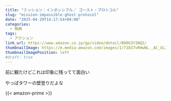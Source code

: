 ```yaml
---
title: "ミッション：インポッシブル／ ゴースト・プロトコル"
slug: "mission-impossible-ghost-protocol"
date: "2025-04-29T14:17:54+09:00"
categories:
  - 映画
tags:
  - アクション
link_url: https://www.amazon.co.jp/gp/video/detail/B00G3Y1NQ2/
thumbnailImage: https://m.media-amazon.com/images/I/71837vRHwNL._AC_UL320_.jpg
thumbnailImagePosition: left
#draft: true
---
```

前に観たけどこれは印象に残ってて面白い
<!--more-->
やっぱタワーの壁登りだよな

{{< amazon-prime >}}
